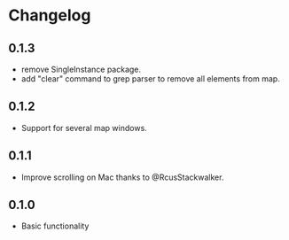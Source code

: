 # Changelog

## 0.1.3
- remove SingleInstance package.
- add "clear" command to grep parser to remove all elements from map.

## 0.1.2
- Support for several map windows.

## 0.1.1
- Improve scrolling on Mac thanks to @RcusStackwalker.

## 0.1.0
- Basic functionality

